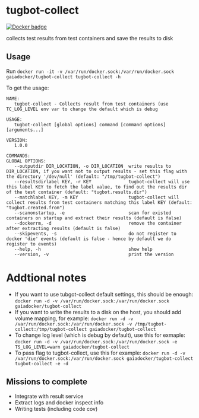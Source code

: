 # tugbot-collect
[![Docker badge](https://img.shields.io/docker/pulls/gaiadocker/tugbot-collect.svg)](https://hub.docker.com/r/gaiadocker/tugbot-collect/)

collects test results from test containers and save the results to disk

## Usage
Run `docker run -it -v /var/run/docker.sock:/var/run/docker.sock gaiadocker/tugbot-collect tugbot-collect -h`

To get the usage:
```
NAME:
   tugbot-collect - Collects result from test containers (use TC_LOG_LEVEL env var to change the default which is debug

USAGE:
   tugbot-collect [global options] command [command options] [arguments...]

VERSION:
   1.0.0

COMMANDS:
GLOBAL OPTIONS:
   --outputdir DIR_LOCATION, -o DIR_LOCATION  write results to DIR_LOCATION, if you want not to output results - set this flag with the directory '/dev/null' (default: "/tmp/tugbot-collect")
   --resultsdirlabel KEY, -r KEY              tugbot-collect will use this label KEY to fetch the label value, to find out the results dir of the test container (default: "tugbot.results.dir")
   --matchlabel KEY, -m KEY                   tugbot-collect will collect results from test containers matching this label KEY (default: "tugbot.created.from")
   --scanonstartup, -e                        scan for existed containers on startup and extract their results (default is false)
   --dockerrm, -d                             remove the container after extracting results (default is false)
   --skipevents, -s                           do not register to docker 'die' events (default is false - hence by default we do register to events)
   --help, -h                                 show help
   --version, -v                              print the version
```

# Addtional notes
- If you want to use tubgot-collect default settings, this should be enough:
`docker run -d -v /var/run/docker.sock:/var/run/docker.sock gaiadocker/tugbot-collect`
- If you want to write the results to a disk on the host, you should add volume mapping, for example:
`docker run -d -v /var/run/docker.sock:/var/run/docker.sock -v /tmp/tugbot-collect:/tmp/tugbot-collect gaiadocker/tugbot-collect`
- To change log level (which is debug by default), use this for exmaple: 
`docker run -d -v /var/run/docker.sock:/var/run/docker.sock -e TS_LOG_LEVEL=warn gaiadocker/tugbot-collect`
- To pass flag to tugbot-collect, use this for example:
`docker run -d -v /var/run/docker.sock:/var/run/docker.sock gaiadocker/tugbot-collect tugbot-collect -e -d`

## Missions to complete
- Integrate with result service
- Extract logs and docker inspect info
- Writing tests (including code cov)
